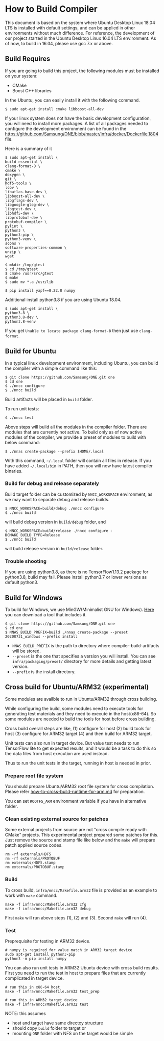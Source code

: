 # How to Build Compiler

This document is based on the system where Ubuntu Desktop Linux 18.04 LTS is installed with default
settings, and can be applied in other environments without much difference. For reference, the
development of our project started in the Ubuntu Desktop Linux 16.04 LTS environment.
As of now, to build in 16.04, please use gcc 7.x or above.

## Build Requires

If you are going to build this project, the following modules must be installed on your system:

- CMake
- Boost C++ libraries

In the Ubuntu, you can easily install it with the following command.

```
$ sudo apt-get install cmake libboost-all-dev
```

If your linux system does not have the basic development configuration, you will need to install
more packages. A list of all packages needed to configure the development environment can be found
in the https://github.com/Samsung/ONE/blob/master/infra/docker/Dockerfile.1804 file.

Here is a summary of it

```
$ sudo apt-get install \
build-essential \
clang-format-8 \
cmake \
doxygen \
git \
hdf5-tools \
lcov \
libatlas-base-dev \
libboost-all-dev \
libgflags-dev \
libgoogle-glog-dev \
libgtest-dev \
libhdf5-dev \
libprotobuf-dev \
protobuf-compiler \
pylint \
python3 \
python3-pip \
python3-venv \
scons \
software-properties-common \
unzip \
wget

$ mkdir /tmp/gtest
$ cd /tmp/gtest
$ cmake /usr/src/gtest
$ make
$ sudo mv *.a /usr/lib

$ pip install yapf==0.22.0 numpy
```

Additional install python3.8 if you are using Ubuntu 18.04.
```
$ sudo apt-get install \
python3.8 \
python3.8-dev \
python3.8-venv
```

If you get `Unable to locate package clang-format-8` then just use `clang-format`.

## Build for Ubuntu

In a typical linux development environment, including Ubuntu, you can build the compiler with a
simple command like this:

```
$ git clone https://github.com/Samsung/ONE.git one
$ cd one
$ ./nncc configure
$ ./nncc build
```
Build artifacts will be placed in `build` folder.

To run unit tests:
```
$ ./nncc test
```

Above steps will build all the modules in the compiler folder. There are modules that are currently
not active. To build only as of now active modules of the compiler, we provide a preset of modules
to build with below command:
```
$ ./nnas create-package --prefix $HOME/.local
```

With this command, `~/.local` folder will contain all files in release.
If you have added `~/.local/bin` in PATH, then you will now have latest compiler binaries.

### Build for debug and release separately

Build target folder can be customized by `NNCC_WORKSPACE` environment, as we may want to separate
debug and release builds.

```
$ NNCC_WORKSPACE=build/debug ./nncc configure
$ ./nncc build
```
will build debug version in `build/debug` folder, and

```
$ NNCC_WORKSPACE=build/release ./nncc configure -DCMAKE_BUILD_TYPE=Release
$ ./nncc build
```
will build release version in `build/release` folder.

### Trouble shooting

If you are using python3.8, as there is no TensorFlow1.13.2 package for python3.8, build may fail.
Please install python3.7 or lower versions as default python3.

## Build for Windows

To build for Windows, we use MinGW(Minimalist GNU for Windows). [Here](https://github.com/git-for-windows/build-extra/releases) you can download a tool that includes it.

```
$ git clone https://github.com/Samsung/ONE.git one
$ cd one
$ NNAS_BUILD_PREFIX=build ./nnas create-package --preset 20200731_windows --prefix install
```

- `NNAS_BUILD_PREFIX` is the path to directory where compiler-build-artifacts will be stored.
- `--preset` is the one that specifies a version you will install. You can see `infra/packaging/preset/` directory for more details and getting latest version.
- `--prefix` is the install directory.

## Cross build for Ubuntu/ARM32 (experimental)

Some modules are availble to run in Ubuntu/ARM32 through cross building.

While configuring the build, some modules need to execute tools for generating
test materials and they need to execute in the host(x86-64). So some modules
are needed to build the tools for host before cross building.

Cross build overall steps are like, (1) configure for host
(2) build tools for host (3) configure for ARM32 target (4) and then build
for ARM32 target.

Unit tests can also run in target device.
But value test needs to run TensorFlow lite to get expected results,
and it would be a task to do this so the data files from host execution
are used instead.

Thus to run the unit tests in the target, running in host is needed in prior.

### Prepare root file system

You should prepare Ubuntu/ARM32 root file system for cross compilation.
Please refer
[how-to-cross-build-runtime-for-arm.md](how-to-cross-build-runtime-for-arm.md)
for preparation.

You can set `ROOTFS_ARM` environment variable if you have in alternative
folder.

### Clean existing external source for patches

Some external projects from source are not "cross compile ready with CMake"
projects. This experimental project prepared some patches for this.
Just remove the source and stamp file like below and the `make` will prepare
patch applied source codes.
```
rm -rf externals/HDF5
rm -rf externals/PROTOBUF
rm externals/HDF5.stamp
rm externals/PROTOBUF.stamp
```

### Build

To cross build, `infra/nncc/Makefile.arm32` file is provided as an example to
work with `make` command.
```
make -f infra/nncc/Makefile.arm32 cfg
make -f infra/nncc/Makefile.arm32 debug
```
First `make` will run above steps (1), (2) and (3). Second `make` will run (4).

### Test

Preprequisite for testing in ARM32 device.
```
# numpy is required for value match in ARM32 target device
sudo apt-get install python3-pip
python3 -m pip install numpy
```

You can also run unit tests in ARM32 Ubuntu device with cross build results.
First you need to run the test in host to prepare files that are currently
complicated in target device.
```
# run this in x86-64 host
make -f infra/nncc/Makefile.arm32 test_prep

# run this in ARM32 target device
make -f infra/nncc/Makefile.arm32 test
```

NOTE: this assumes
- host and target have same directoy structure
- should copy `build` folder to target or
- mounting `ONE` folder with NFS on the target would be simple
